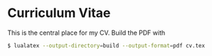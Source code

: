 Curriculum Vitae
================

This is the central place for my CV. Build the PDF with

```sh
$ lualatex --output-directory=build --output-format=pdf cv.tex
```
